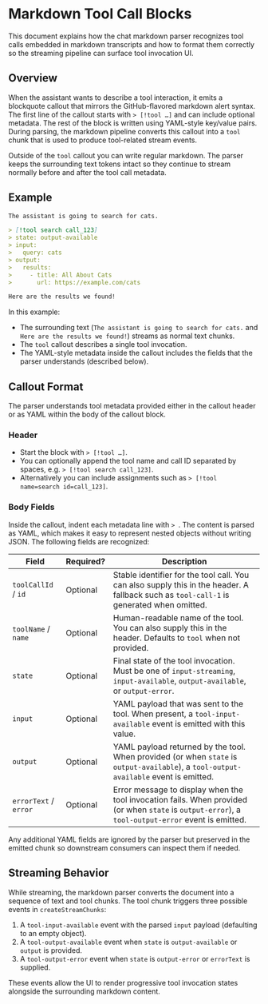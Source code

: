 # Markdown Tool Call Blocks

This document explains how the chat markdown parser recognizes tool calls embedded in markdown transcripts and how to format them correctly so the streaming pipeline can surface tool invocation UI.

## Overview

When the assistant wants to describe a tool interaction, it emits a blockquote callout that mirrors the GitHub-flavored markdown alert syntax. The first line of the callout starts with `> [!tool …]` and can include optional metadata. The rest of the block is written using YAML-style key/value pairs. During parsing, the markdown pipeline converts this callout into a `tool` chunk that is used to produce tool-related stream events.

Outside of the `tool` callout you can write regular markdown. The parser keeps the surrounding text tokens intact so they continue to stream normally before and after the tool call metadata.

## Example

```markdown
The assistant is going to search for cats.

> [!tool search call_123]
> state: output-available
> input:
>   query: cats
> output:
>   results:
>     - title: All About Cats
>       url: https://example.com/cats

Here are the results we found!
```

In this example:

- The surrounding text (`The assistant is going to search for cats.` and `Here are the results we found!`) streams as normal text chunks.
- The `tool` callout describes a single tool invocation.
- The YAML-style metadata inside the callout includes the fields that the parser understands (described below).

## Callout Format

The parser understands tool metadata provided either in the callout header or as YAML within the body of the callout block.

### Header

- Start the block with `> [!tool …]`.
- You can optionally append the tool name and call ID separated by spaces, e.g. `> [!tool search call_123]`.
- Alternatively you can include assignments such as `> [!tool name=search id=call_123]`.

### Body Fields

Inside the callout, indent each metadata line with `> `. The content is parsed as YAML, which makes it easy to represent nested objects without writing JSON. The following fields are recognized:

| Field | Required? | Description |
| --- | --- | --- |
| `toolCallId` / `id` | Optional | Stable identifier for the tool call. You can also supply this in the header. A fallback such as `tool-call-1` is generated when omitted. |
| `toolName` / `name` | Optional | Human-readable name of the tool. You can also supply this in the header. Defaults to `tool` when not provided. |
| `state` | Optional | Final state of the tool invocation. Must be one of `input-streaming`, `input-available`, `output-available`, or `output-error`. |
| `input` | Optional | YAML payload that was sent to the tool. When present, a `tool-input-available` event is emitted with this value. |
| `output` | Optional | YAML payload returned by the tool. When provided (or when `state` is `output-available`), a `tool-output-available` event is emitted. |
| `errorText` / `error` | Optional | Error message to display when the tool invocation fails. When provided (or when `state` is `output-error`), a `tool-output-error` event is emitted. |

Any additional YAML fields are ignored by the parser but preserved in the emitted chunk so downstream consumers can inspect them if needed.

## Streaming Behavior

While streaming, the markdown parser converts the document into a sequence of text and tool chunks. The tool chunk triggers three possible events in `createStreamChunks`:

1. A `tool-input-available` event with the parsed `input` payload (defaulting to an empty object).
2. A `tool-output-available` event when `state` is `output-available` or `output` is provided.
3. A `tool-output-error` event when `state` is `output-error` or `errorText` is supplied.

These events allow the UI to render progressive tool invocation states alongside the surrounding markdown content.
